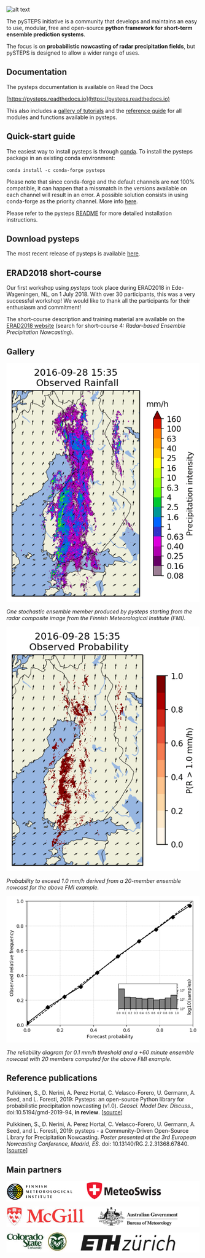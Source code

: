 [logo]: https://avatars3.githubusercontent.com/u/40021569?s=200&v=4
![alt text][logo]

The pySTEPS initiative  is a community that develops and maintains an easy to use, modular, free and open-source **python framework for short-term ensemble prediction systems**.

The focus is on **probabilistic nowcasting of radar precipitation fields**, but pySTEPS is designed to allow a wider range of uses.

## Documentation

The pysteps documentation is available on Read the Docs

[https://pysteps.readthedocs.io](https://pysteps.readthedocs.io)

This also includes a [gallery of tutorials](https://pysteps.readthedocs.io/en/latest/auto_examples/index.html) and the [reference guide](https://pysteps.readthedocs.io/en/latest/pysteps_reference/index.html) for all modules and functions available in pysteps.

## Quick-start guide
The easiest way to install pysteps is through [conda](https://docs.conda.io/en/latest/). To install the pysteps package in an existing conda environment:

`conda install -c conda-forge pysteps`

Please note that since conda-forge and the default channels are not 100% compatible, it can happen that a missmatch in the versions available on each channel will result in an error. A possible solution consists in using conda-forge as the priority channel. More info [here](https://conda-forge.org/docs/user/tipsandtricks.html#using-multiple-channels).

Please refer to the pysteps [README](https://github.com/pySTEPS/pysteps/blob/master/README.rst) for more detailed installation instructions.

## Download pysteps

The most recent release of pysteps is available [here](https://github.com/pySTEPS/pysteps/releases).

## ERAD2018 short-course

Our first workshop using *pysteps* took place during ERAD2018 in Ede-Wageningen, NL, on 1 July 2018. With over 30 participants, this was a very successful workshop! We would like to thank all the participants for their enthusiasm and commitment! 

The short-course description and training material are available on the [ERAD2018 website](https://www.erad2018.nl/short-courses/) (search for short-course 4: *Radar-based Ensemble Precipitation Nowcasting*).

## Gallery

![](figs/201609281600_stoch_8levels.gif)

*One stochastic ensemble member produced by pysteps starting from the radar composite image from the Finnish Meteorological Institute (FMI).*

![](figs/201609281600_prob1.0_8levels.gif)

*Probability to exceed 1.0 mm/h derived from a 20-member ensemble nowcast for the above FMI example.*

![](figs/fmi_reldiag_060_005_thr0.1.png)

*The reliability diagram for 0.1 mm/h threshold and a +60 minute ensemble nowcast with 20 members computed for the above FMI example.*

## Reference publications

Pulkkinen, S., D. Nerini, A. Perez Hortal, C. Velasco-Forero, U. Germann, A. Seed, and L. Foresti, 2019:  Pysteps:  an open-source Python library for probabilistic precipitation nowcasting (v1.0). *Geosci. Model Dev. Discuss.*, doi:10.5194/gmd-2019-94, **in review**. [[source](https://www.geosci-model-dev-discuss.net/gmd-2019-94/)]

Pulkkinen, S., D. Nerini, A. Perez Hortal, C. Velasco-Forero, U. Germann, A. Seed, and
L. Foresti, 2019: pysteps - a Community-Driven Open-Source Library for Precipitation Nowcasting. *Poster presented at the 3rd European Nowcasting Conference, Madrid, ES*. doi: 10.13140/RG.2.2.31368.67840. [[source](https://www.researchgate.net/publication/332781022_pysteps_-_a_Community-Driven_Open-Source_Library_for_Precipitation_Nowcasting)]

## Main partners
<pre style="background-color: white;"><img src="figs/logo_fmi.png" alt="drawing" height="50"/>    <img src="figs/logo_mch.png" alt="drawing" height="50"/></pre>

<pre style="background-color: white;"><img src="figs/logo_mcgill.jpg" alt="drawing" height="50"/>    <img src="figs/logo_bom.png" alt="drawing" height="50"/></pre>

<pre style="background-color: white;"><img src="figs/logo_csu.jpg" alt="drawing" height="50"/>    <img src="figs/logo_ethz.jpg" alt="drawing" height="45"/></pre>
